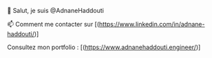👋 Salut, je suis @AdnaneHaddouti 




📫 Comment me contacter sur [(https://www.linkedin.com/in/adnane-haddouti/)]

Consultez mon portfolio : [(https://www.adnanehaddouti.engineer/)]

<!-------- AdnaneHD/AdnaneHD is a ✨ special ✨ repository because its `README.md` appears
on your GitHub profile. You can click the Preview link to take a look at your changes.----->

